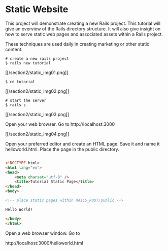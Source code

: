 # Static Website

This project will demonstrate creating a new Rails project. This tutorial will give an overview of the Rails directory structure.  It will also give insight on how to serve static web pages and associated assets within a Rails project. 

These techniques are used daily in creating marketing or other static content.

```
# create a new rails project
$ rails new tutorial
```

[[/section2/static_img01.png]]


```
$ cd tutorial
```

[[/section2/static_img02.png]]


```
# start the server
$ rails s
```

[[/section2/static_img03.png]]

Open your web browser. Go to http://localhost:3000

[[/section2/static_img04.png]]


Open your preferred editor and create an HTML page. Save it and name it helloworld.html. Place the page in the public directory.

```html

<!DOCTYPE html>
<html lang="en">
<head>
	<meta charset="utf-8" />
	<title>Tutorial Static Page</title>
</head>
<body>

<!-- place static pages within RAILS_ROOT/public -->

Hello World!

</body>
</html>

```

Open a web browser window. Go to 

http://localhost:3000/helloworld.html


